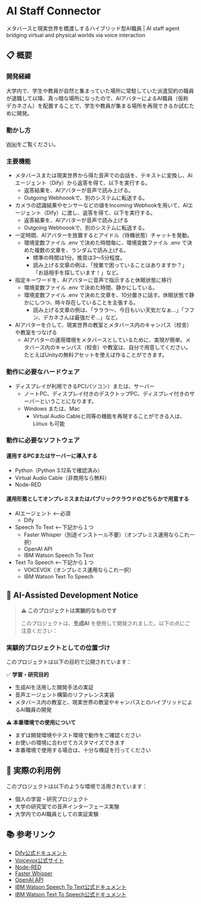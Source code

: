 # AI Staff Connector
メタバースと現実世界を橋渡しするハイブリッド型AI職員 | AI staff agent bridging virtual and physical worlds via voice interaction

## 📋 概要
### 開発経緯
大学内で、学生や教員が自然と集まっていた場所に常駐していた派遣契約の職員が退職して以降、真っ暗な場所になったので、AIアバターによるAI職員（仮称 デカネさん）を配置することで、学生や教員が集まる場所を再現できるか試むために開発。

### 動かし方
[Wiki](https://github.com/kolinz/ai-staff-connector/wiki)をご覧ください。

### 主要機能
- メタバースまたは現実世界から得た音声での会話を、テキストに変換し、AIエージェント（Dify）から返答を得て、以下を実行する。
  - 返答結果を、AIアバターが音声で読み上げる。
  - Outgoing Webhoookで、別のシステムに転送する。
- カメラの認識結果やセンサーなどの値をIncoming Webhookを用いて、AIエージェント（Dify）に渡し、返答を得て、以下を実行する。
  - 返答結果を、AIアバターが音声で読み上げる
  - Outgoing Webhoookで、別のシステムに転送する。
- 一定時間、AIアバターを放置するとアイドル（待機状態）チャットを発動。
  - 環境変数ファイル .env で決めた時間毎に、環境変数ファイル .env で決めた複数の文章を、ランダムで読み上げる。
    - 標準の時間は1分。推奨は3～5分程度。
    - 読み上げる文章の例は、「授業で困っていることはありますか？」「お話相手を探しています！」など。
- 指定キーワードを、AIアバターに音声で指示すると休眠状態に移行
  - 環境変数ファイル .env で決めた時間、静かにしている。
  - 環境変数ファイル .env で決めた文章を、10分置きに話す。休眠状態で静かにしつつ、時々存在していることを主張する。
    - 読み上げる文章の例は、「ラララ〜、今日もいい天気だなぁ...」「フフン、デカネさんは最強だぞ...」など。
- AIアバターを介して、現実世界の教室とメタバース内のキャンパス（校舎）や教室をつなげる
  - AIアバターの運用環境をメタバースとしているために、実現が簡単。メタバース内のキャンパス（校舎）や教室は、自分で用意してください。たとえばUnityの無料アセットを使えば作ることができます。

### 動作に必要なハードウェア
- ディスプレイが利用できるPC(パソコン）または、サーバー
  - ノートPC、ディスプレイ付きのデスクトップPC、ディスプレイ付きのサーバーということになります。
  - Windows または、Mac
    - Virtual Audio Cableと同等の機能を再現することができる人は、Liinux も可能

### 動作に必要なソフトウェア
#### 運用するPCまたはサーバーに導入する
- Python（Python 3.12系で確認済み）
- Virtual Audio Cable（非商用なら無料）
- Node-RED
#### 運用形態としてオンプレミスまたはパブリッククラウドのどちらかで用意する
- AIエージェント <--必須
  - Dify
- Speech To Text <--下記から１つ
  - Faster Whisper（別途インストール不要）（オンプレミス運用ならこれ一択）
  - OpenAI API
  - IBM Watson Speech To Text
- Text To Speech <--下記から１つ
  - VOICEVOX（オンプレミス運用ならこれ一択）
  - IBM Watson Text To Speech

## 🤖 AI-Assisted Development Notice
> **⚠️ このプロジェクトは実験的なものです**
> 
> このプロジェクトは、**生成AI** を使用して開発されました。以下の点にご注意ください：

### 実験的プロジェクトとしての位置づけ

このプロジェクトは以下の目的で公開されています：

✅ **学習・研究目的**
- 生成AIを活用した開発手法の実証
- 音声エージェント構築のリファレンス実装
- メタバース内の教室と、現実世界の教室やキャンパスとのハイブリッドによるAI職員の開発

⚠️ **本番環境での使用について**
- まずは開発環境やテスト環境で動作をご確認ください
- お使いの環境に合わせてカスタマイズできます
- 本番環境で使用する場合は、十分な検証を行ってください

## 🌟 実際の利用例

このプロジェクトは以下のような環境で活用されています：
- 個人の学習・研究プロジェクト
- 大学の研究室での音声インターフェース実験
- 大学内でのAI職員としての実証実験

## 📚 参考リンク

- [Dify公式ドキュメント](https://docs.dify.ai/)
- [Voicevox公式サイト](https://voicevox.hiroshiba.jp/)
- [Node-RED](https://nodered.org/)
- [Faster Whisper](https://github.com/SYSTRAN/faster-whisper)
- [OpenAI API](https://openai.com/ja-JP/index/openai-api/)
- [IBM Watson Speech To Text公式ドキュメント](https://cloud.ibm.com/docs/speech-to-text?topic=speech-to-text-about&locale=ja)
- [IBM Watson Text To Speech公式ドキュメント](https://cloud.ibm.com/docs/text-to-speech?topic=text-to-speech-about&locale=ja)
